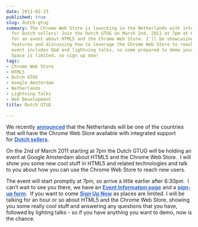 ```yaml
---
date: 2011-02-23
published: true
slug: dutch-gtug
summary: The Chrome Web Store is launching in the Netherlands with integrated support
  for Dutch sellers! Join the Dutch GTUG on March 2nd, 2011 at 7pm at Google Amsterdam
  for an event about HTML5 and the Chrome Web Store. I'll be showcasing new HTML5
  features and discussing how to leverage the Chrome Web Store to reach more users.  The
  event includes Q&A and lightning talks, so come prepared to demo your projects!
  Space is limited, so sign up now!
tags:
- Chrome Web Store
- HTML5
- Dutch GTUG
- Google Amsterdam
- Netherlands
- Lightning Talks
- Web Development
title: Dutch GTUG

---
```

<span style="">We recently <a href="http://blog.chromium.org/2011/02/chrome-web-store-international-support.html" style="font-weight: bold; color: rgb(51, 102, 204);">announced</a> that the Netherlands will be one of the countries that will have the Chrome Web Store available with integrated support for <a href="http://code.google.com/chrome/webstore/docs/pricing.html#seller" style="font-weight: bold; color: rgb(51, 102, 204);">Dutch sellers</a>.<p /> On the 2nd of March 2011 starting at 7pm the Dutch GTUG will be holding an event at Google Amsterdam about HTML5 and the Chrome Web Store.  I will show you some new cool stuff in HTML5 and related technologies and talk to you about how you can use the Chrome Web Store to reach new users.<p /> The event will start promptly at 7pm, so arrive a little earlier after 6:30pm.  I can’t wait to see you there, we have an <a href="http://sites.google.com/site/dutchgtug/pending-events/google-chrome-webstore" style="font-weight: bold; color: rgb(51, 102, 204);">Event Information page</a> and a <a href="https://spreadsheets.google.com/a/google.com/viewform?hl=en&amp;formkey=dGdqMVNMSDdIUUJqbmQ0TWJRT0VnTmc6MQ#gid=0" style="font-weight: bold; color: rgb(51, 102, 204);">sign-up form</a>.  If you want to come <a href="https://spreadsheets.google.com/a/google.com/viewform?hl=en&amp;formkey=dGdqMVNMSDdIUUJqbmQ0TWJRT0VnTmc6MQ#gid=0" style="font-weight: bold; color: rgb(51, 102, 204);">Sign Up Now</a> as places are limited. I will be talking for an hour or so about HTML5 and the Chrome Web Store, showing you some really cool stuff and answering any questions that you have, followed by lighting talks - so if you have anything you want to demo, now is the chance.</span>

